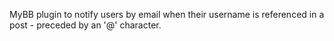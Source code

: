 MyBB plugin to notify users by email when their username is referenced in a post - preceded by an '@' character.